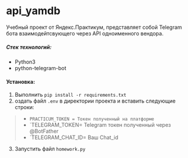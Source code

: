 # api_yamdb

Учебный проект от Яндекс.Практикум, представляет собой Telegram бота взаимодейтсвующего через API одноименного вендора.

##### **Стек технологий:**
* Python3
* python-telegram-bot


#### **Установка:**
1. Выполнить `pip install -r requirements.txt`
2. оздать файл `.env` в директории проекта и вставить следующие строки:
> * `PRACTICUM_TOKEN = Токен полученный на платформе`
> * `TELEGRAM_TOKEN= Telegram токен полученный через @BotFather
> * `TELEGRAM_CHAT_ID= Ваш Chat_id
3. Запустить файл  `homework.py`

